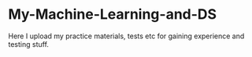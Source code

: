 # My-Machine-Learning-and-DS
Here I upload my practice materials, tests etc for gaining experience and testing stuff.
